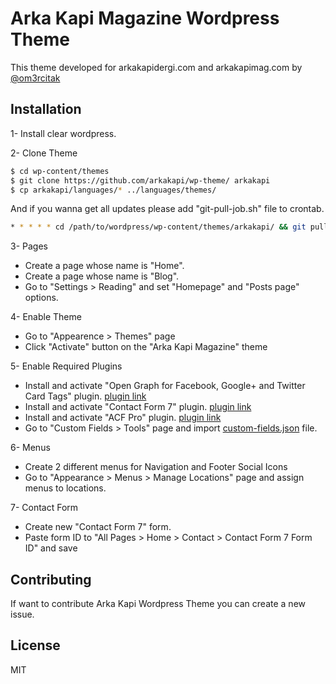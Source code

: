 # Arka Kapi Magazine Wordpress Theme

This theme developed for arkakapidergi.com and arkakapimag.com by [@om3rcitak](https://github.com/om3rcitak)

## Installation

1- Install clear wordpress.

2- Clone Theme
   ```sh
   $ cd wp-content/themes
   $ git clone https://github.com/arkakapi/wp-theme/ arkakapi
   $ cp arkakapi/languages/* ../languages/themes/
   ```
And if you wanna get all updates please add "git-pull-job.sh" file to crontab.
 
```sh
* * * * * cd /path/to/wordpress/wp-content/themes/arkakapi/ && git pull origin master
```

3- Pages
   - Create a page whose name is "Home".
   - Create a page whose name is "Blog".
   - Go to "Settings > Reading" and set "Homepage" and "Posts page" options.

4- Enable Theme
- Go to "Appearence > Themes" page
- Click "Activate" button on the "Arka Kapi Magazine" theme

5- Enable Required Plugins
- Install and activate "Open Graph for Facebook, Google+ and Twitter Card Tags" plugin. [plugin link](https://wordpress.org/plugins/wonderm00ns-simple-facebook-open-graph-tags/)
- Install and activate "Contact Form 7" plugin. [plugin link](https://wordpress.org/plugins/contact-form-7/)
- Install and activate "ACF Pro" plugin. [plugin link](https://www.advancedcustomfields.com/pro/)
- Go to "Custom Fields > Tools" page and import [custom-fields.json](custom-fields.json) file.

6- Menus
- Create 2 different menus for Navigation and Footer Social Icons
- Go to "Appearance > Menus > Manage Locations" page and assign menus to locations.

7- Contact Form
- Create new "Contact Form 7" form.
- Paste form ID to "All Pages > Home > Contact > Contact Form 7 Form ID" and save

## Contributing
If want to contribute Arka Kapi Wordpress Theme you can create a new issue.

License
----
MIT
